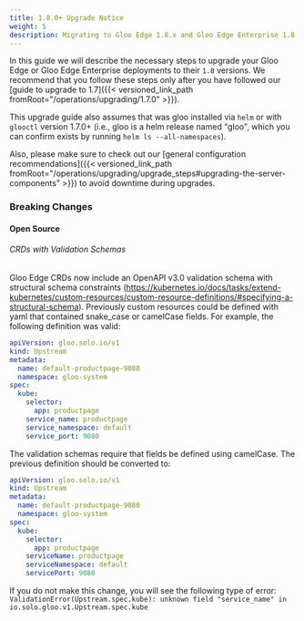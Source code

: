 ```yaml
---
title: 1.8.0+ Upgrade Notice
weight: 5
description: Migrating to Gloo Edge 1.8.x and Gloo Edge Enterprise 1.8.x
---
```


In this guide we will describe the necessary steps to upgrade your Gloo Edge or Gloo Edge Enterprise deployments to their `1.8`
versions. We recommend that you follow these steps only after you have followed our [guide to upgrade to 1.7]({{< versioned_link_path fromRoot="/operations/upgrading/1.7.0" >}}).

This upgrade guide also assumes that was gloo installed via `helm` or with `glooctl` version 1.7.0+
(i.e., gloo is a helm release named "gloo", which you can confirm exists by running `helm ls --all-namespaces`).

Also, please make sure to check out our [general configuration recommendations]({{< versioned_link_path fromRoot="/operations/upgrading/upgrade_steps#upgrading-the-server-components" >}}) to avoid downtime during upgrades.

### Breaking Changes

#### Open Source

###### CRDs with Validation Schemas
Gloo Edge CRDs now include an OpenAPI v3.0 validation schema with structural schema constraints (https://kubernetes.io/docs/tasks/extend-kubernetes/custom-resources/custom-resource-definitions/#specifying-a-structural-schema).
Previously custom resources could be defined with yaml that contained snake_case or camelCase fields. For example, the following definition was valid:

```yaml
apiVersion: gloo.solo.io/v1
kind: Upstream
metadata:
  name: default-productpage-9080
  namespace: gloo-system
spec:
  kube:
    selector:
      app: productpage
    service_name: productpage
    service_namespace: default
    service_port: 9080
```

The validation schemas require that fields be defined using camelCase. The previous definition should be converted to:

```yaml
apiVersion: gloo.solo.io/v1
kind: Upstream
metadata:
  name: default-productpage-9080
  namespace: gloo-system
spec:
  kube:
    selector:
      app: productpage
    serviceName: productpage
    serviceNamespace: default
    servicePort: 9080
```

If you do not make this change, you will see the following type of error:
`ValidationError(Upstream.spec.kube): unknown field "service_name" in io.solo.gloo.v1.Upstream.spec.kube`